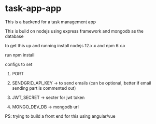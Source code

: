 # task-app-app
This is a backend for a task management app

This is build on nodejs using express framework and mongodb as the database

to get this up and running install nodejs 12.x.x and npm 6.x.x

run npm install

configs to set
1. PORT

2. SENDGRID_API_KEY -> to send emails (can be optional, better if email sending part is commented out)

3. JWT_SECRET -> secter for jwt token

4. MONGO_DEV_DB -> mongodb url

PS: trying to build a front end for this using angular/vue
